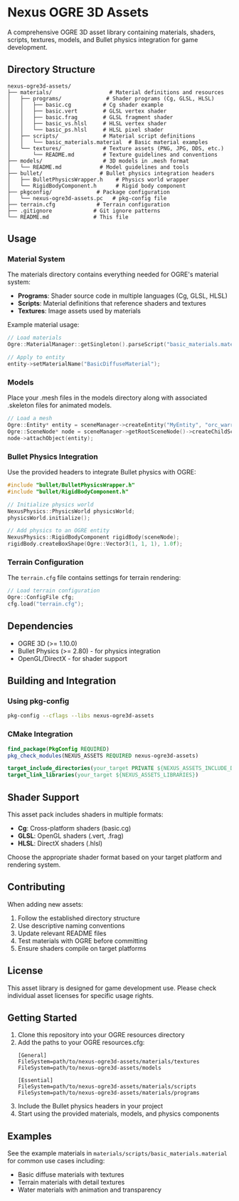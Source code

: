 # Nexus OGRE 3D Assets

A comprehensive OGRE 3D asset library containing materials, shaders, scripts, textures, models, and Bullet physics integration for game development.

## Directory Structure

```
nexus-ogre3d-assets/
├── materials/                  # Material definitions and resources
│   ├── programs/              # Shader programs (Cg, GLSL, HLSL)
│   │   ├── basic.cg          # Cg shader example
│   │   ├── basic.vert        # GLSL vertex shader
│   │   ├── basic.frag        # GLSL fragment shader
│   │   ├── basic_vs.hlsl     # HLSL vertex shader
│   │   └── basic_ps.hlsl     # HLSL pixel shader
│   ├── scripts/              # Material script definitions
│   │   └── basic_materials.material  # Basic material examples
│   └── textures/             # Texture assets (PNG, JPG, DDS, etc.)
│       └── README.md         # Texture guidelines and conventions
├── models/                   # 3D models in .mesh format
│   └── README.md            # Model guidelines and tools
├── bullet/                  # Bullet physics integration headers
│   ├── BulletPhysicsWrapper.h    # Physics world wrapper
│   └── RigidBodyComponent.h      # Rigid body component
├── pkgconfig/              # Package configuration
│   └── nexus-ogre3d-assets.pc   # pkg-config file
├── terrain.cfg             # Terrain configuration
├── .gitignore             # Git ignore patterns
└── README.md              # This file
```

## Usage

### Material System

The materials directory contains everything needed for OGRE's material system:

- **Programs**: Shader source code in multiple languages (Cg, GLSL, HLSL)
- **Scripts**: Material definitions that reference shaders and textures
- **Textures**: Image assets used by materials

Example material usage:
```cpp
// Load materials
Ogre::MaterialManager::getSingleton().parseScript("basic_materials.material");

// Apply to entity
entity->setMaterialName("BasicDiffuseMaterial");
```

### Models

Place your .mesh files in the models directory along with associated .skeleton files for animated models.

```cpp
// Load a mesh
Ogre::Entity* entity = sceneManager->createEntity("MyEntity", "orc_warrior.mesh");
Ogre::SceneNode* node = sceneManager->getRootSceneNode()->createChildSceneNode();
node->attachObject(entity);
```

### Bullet Physics Integration

Use the provided headers to integrate Bullet physics with OGRE:

```cpp
#include "bullet/BulletPhysicsWrapper.h"
#include "bullet/RigidBodyComponent.h"

// Initialize physics world
NexusPhysics::PhysicsWorld physicsWorld;
physicsWorld.initialize();

// Add physics to an OGRE entity
NexusPhysics::RigidBodyComponent rigidBody(sceneNode);
rigidBody.createBoxShape(Ogre::Vector3(1, 1, 1), 1.0f);
```

### Terrain Configuration

The `terrain.cfg` file contains settings for terrain rendering:

```cpp
// Load terrain configuration
Ogre::ConfigFile cfg;
cfg.load("terrain.cfg");
```

## Dependencies

- OGRE 3D (>= 1.10.0)
- Bullet Physics (>= 2.80) - for physics integration
- OpenGL/DirectX - for shader support

## Building and Integration

### Using pkg-config

```bash
pkg-config --cflags --libs nexus-ogre3d-assets
```

### CMake Integration

```cmake
find_package(PkgConfig REQUIRED)
pkg_check_modules(NEXUS_ASSETS REQUIRED nexus-ogre3d-assets)

target_include_directories(your_target PRIVATE ${NEXUS_ASSETS_INCLUDE_DIRS})
target_link_libraries(your_target ${NEXUS_ASSETS_LIBRARIES})
```

## Shader Support

This asset pack includes shaders in multiple formats:

- **Cg**: Cross-platform shaders (basic.cg)
- **GLSL**: OpenGL shaders (.vert, .frag)
- **HLSL**: DirectX shaders (.hlsl)

Choose the appropriate shader format based on your target platform and rendering system.

## Contributing

When adding new assets:

1. Follow the established directory structure
2. Use descriptive naming conventions
3. Update relevant README files
4. Test materials with OGRE before committing
5. Ensure shaders compile on target platforms

## License

This asset library is designed for game development use. Please check individual asset licenses for specific usage rights.

## Getting Started

1. Clone this repository into your OGRE resources directory
2. Add the paths to your OGRE resources.cfg:
   ```
   [General]
   FileSystem=path/to/nexus-ogre3d-assets/materials/textures
   FileSystem=path/to/nexus-ogre3d-assets/models
   
   [Essential]
   FileSystem=path/to/nexus-ogre3d-assets/materials/scripts
   FileSystem=path/to/nexus-ogre3d-assets/materials/programs
   ```
3. Include the Bullet physics headers in your project
4. Start using the provided materials, models, and physics components

## Examples

See the example materials in `materials/scripts/basic_materials.material` for common use cases including:
- Basic diffuse materials with textures
- Terrain materials with detail textures
- Water materials with animation and transparency
